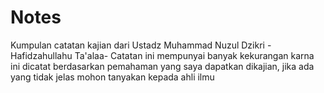 # Notes
Kumpulan catatan kajian dari Ustadz Muhammad Nuzul Dzikri -Hafidzahullahu Ta'alaa-
Catatan ini mempunyai banyak kekurangan karna ini dicatat berdasarkan pemahaman yang saya dapatkan dikajian, jika ada yang tidak jelas mohon tanyakan kepada ahli ilmu
